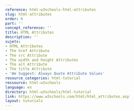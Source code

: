```yaml
---
reference: html-w3schools-html-attributes
slug: html-attributes
order: 6
part: ''
concept_reference: ''
title: HTML Attributes
description: ''
sujets:
- HTML Attributes
- The href Attribute
- The src Attribute
- The width and height Attributes
- The alt Attribute
- The title Attribute
- 'We Suggest: Always Quote Attribute Values'
resource_categories: html-tutorial
ressource: html-w3schools
language: en
directory: html-w3schools/html-tutorial
link: https://www.w3schools.com/html/html_attributes.asp
layout: tutorials
---
```

